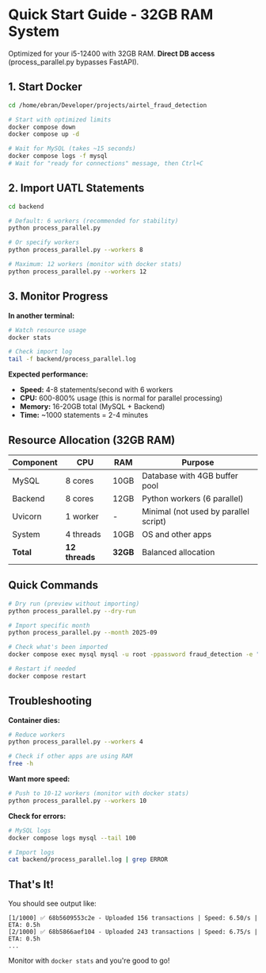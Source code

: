# Quick Start Guide - 32GB RAM System

Optimized for your i5-12400 with 32GB RAM. **Direct DB access** (process_parallel.py bypasses FastAPI).

## 1. Start Docker

```bash
cd /home/ebran/Developer/projects/airtel_fraud_detection

# Start with optimized limits
docker compose down
docker compose up -d

# Wait for MySQL (takes ~15 seconds)
docker compose logs -f mysql
# Wait for "ready for connections" message, then Ctrl+C
```

## 2. Import UATL Statements

```bash
cd backend

# Default: 6 workers (recommended for stability)
python process_parallel.py

# Or specify workers
python process_parallel.py --workers 8

# Maximum: 12 workers (monitor with docker stats)
python process_parallel.py --workers 12
```

## 3. Monitor Progress

**In another terminal:**
```bash
# Watch resource usage
docker stats

# Check import log
tail -f backend/process_parallel.log
```

**Expected performance:**
- **Speed:** 4-8 statements/second with 6 workers
- **CPU:** 600-800% usage (this is normal for parallel processing)
- **Memory:** 16-20GB total (MySQL + Backend)
- **Time:** ~1000 statements = 2-4 minutes

## Resource Allocation (32GB RAM)

| Component | CPU | RAM | Purpose |
|-----------|-----|-----|---------|
| MySQL | 8 cores | 10GB | Database with 4GB buffer pool |
| Backend | 8 cores | 12GB | Python workers (6 parallel) |
| Uvicorn | 1 worker | - | Minimal (not used by parallel script) |
| System | 4 threads | 10GB | OS and other apps |
| **Total** | **12 threads** | **32GB** | Balanced allocation |

## Quick Commands

```bash
# Dry run (preview without importing)
python process_parallel.py --dry-run

# Import specific month
python process_parallel.py --month 2025-09

# Check what's been imported
docker compose exec mysql mysql -u root -ppassword fraud_detection -e "SELECT COUNT(*) FROM uatl_raw_statements"

# Restart if needed
docker compose restart
```

## Troubleshooting

**Container dies:**
```bash
# Reduce workers
python process_parallel.py --workers 4

# Check if other apps are using RAM
free -h
```

**Want more speed:**
```bash
# Push to 10-12 workers (monitor with docker stats)
python process_parallel.py --workers 10
```

**Check for errors:**
```bash
# MySQL logs
docker compose logs mysql --tail 100

# Import logs
cat backend/process_parallel.log | grep ERROR
```

## That's It!

You should see output like:
```
[1/1000] ✅ 68b5609553c2e - Uploaded 156 transactions | Speed: 6.50/s | ETA: 0.5h
[2/1000] ✅ 68b5866aef104 - Uploaded 243 transactions | Speed: 6.75/s | ETA: 0.5h
...
```

Monitor with `docker stats` and you're good to go!

